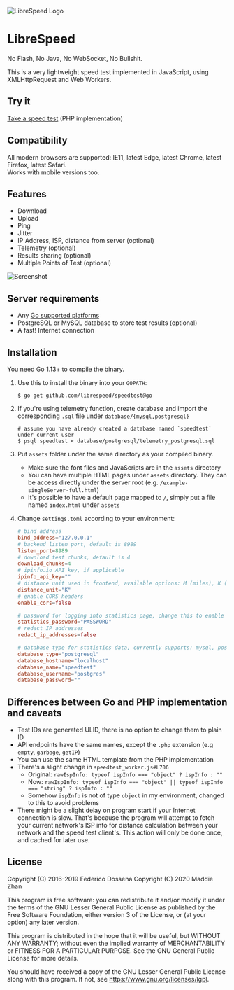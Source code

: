 ![LibreSpeed Logo](https://github.com/librespeed/speedtest/blob/master/.logo/logo3.png?raw=true)

# LibreSpeed

No Flash, No Java, No WebSocket, No Bullshit.

This is a very lightweight speed test implemented in JavaScript, using XMLHttpRequest and Web Workers.

## Try it
[Take a speed test](https://speedtest.fdossena.com) (PHP implementation)

## Compatibility
All modern browsers are supported: IE11, latest Edge, latest Chrome, latest Firefox, latest Safari.  
Works with mobile versions too.

## Features
* Download
* Upload
* Ping
* Jitter
* IP Address, ISP, distance from server (optional)
* Telemetry (optional)
* Results sharing (optional)
* Multiple Points of Test (optional)

![Screenshot](https://speedtest.fdossena.com/mpot_v6.gif)

## Server requirements
* Any [Go supported platforms](https://github.com/golang/go/wiki/MinimumRequirements)
* PostgreSQL or MySQL database to store test results (optional)
* A fast! Internet connection

## Installation

You need Go 1.13+ to compile the binary.

1. Use this to install the binary into your `GOPATH`:

    ```
    $ go get github.com/librespeed/speedtest@go
    ```

2. If you're using telemetry function, create database and import the corresponding `.sql` file under `database/{mysql,postgresql}`

    ```
    # assume you have already created a database named `speedtest` under current user
    $ psql speedtest < database/postgresql/telemetry_postgresql.sql
    ```

3. Put `assets` folder under the same directory as your compiled binary.
    - Make sure the font files and JavaScripts are in the `assets` directory
    - You can have multiple HTML pages under `assets` directory. They can be access directly under the server root
    (e.g. `/example-singleServer-full.html`)
    - It's possible to have a default page mapped to `/`, simply put a file named `index.html` under `assets`

4. Change `settings.toml` according to your environment:

    ```toml
    # bind address
    bind_address="127.0.0.1"
    # backend listen port, default is 8989
    listen_port=8989
    # download test chunks, default is 4
    download_chunks=4
    # ipinfo.io API key, if applicable
    ipinfo_api_key=""
    # distance unit used in frontend, available options: M (miles), K (kilometers), N (nautical miles), default is "K"
    distance_unit="K"
    # enable CORS headers
    enable_cors=false
    
    # password for logging into statistics page, change this to enable stats page
    statistics_password="PASSWORD"
    # redact IP addresses
    redact_ip_addresses=false
    
    # database type for statistics data, currently supports: mysql, postgresql
    database_type="postgresql"
    database_hostname="localhost"
    database_name="speedtest"
    database_username="postgres"
    database_password=""
    ```

## Differences between Go and PHP implementation and caveats

- Test IDs are generated ULID, there is no option to change them to plain ID
- API endpoints have the same names, except the `.php` extension (e.g `empty`, `garbage`, `getIP`)
- You can use the same HTML template from the PHP implementation
- There's a slight change in `speedtest_worker.js#L706`
   - Original: `rawIspInfo: typeof ispInfo === "object" ? ispInfo : ""`
   - Now: `rawIspInfo: typeof ispInfo === "object" || typeof ispInfo === "string" ? ispInfo : ""`
   - Somehow `ispInfo` is not of type `object` in my environment, changed to this to avoid problems
- There might be a slight delay on program start if your Internet connection is slow. That's because the program will
attempt to fetch your current network's ISP info for distance calculation between your network and the speed test client's.
This action will only be done once, and cached for later use.

## License
Copyright (C) 2016-2019 Federico Dossena
Copyright (C) 2020 Maddie Zhan

This program is free software: you can redistribute it and/or modify
it under the terms of the GNU Lesser General Public License as published by
the Free Software Foundation, either version 3 of the License, or
(at your option) any later version.

This program is distributed in the hope that it will be useful,
but WITHOUT ANY WARRANTY; without even the implied warranty of
MERCHANTABILITY or FITNESS FOR A PARTICULAR PURPOSE.  See the
GNU General Public License for more details.

You should have received a copy of the GNU Lesser General Public License
along with this program.  If not, see <https://www.gnu.org/licenses/lgpl>.